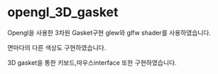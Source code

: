 # opengl_3D_gasket

Opengl을 사용한 3차원 Gasket구현 glew와 glfw shader를 사용하였습니다.

면마다의 다른 색상도 구현하였습니다.

3D gasket을 통한 키보드,마우스interface 또한 구현하였습니다. 
